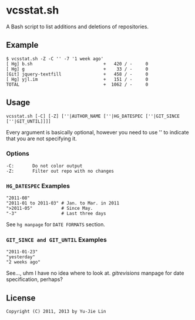 vcsstat.sh
==========

A Bash script to list additions and deletions of repositories.

Example
-------

    $ vcsstat.sh -Z -C '' -7 '1 week ago'
    [ Hg] b.sh                           +   420 / -     0
    [ Hg] g                              +    33 / -     0
    [Git] jquery-textfill                +   458 / -     0
    [ Hg] yjl.im                         +   151 / -     0
    TOTAL                                +  1062 / -     0

Usage
-----

    vcsstat.sh [-C] [-Z] [''|AUTHOR_NAME [''|HG_DATESPEC [''|GIT_SINCE [''|GIT_UNTIL]]]]

Every argument is basically optional, however you need to use '' to indicate
that you are not specifying it.

### Options

    -C:       Do not color output
    -Z:       Filter out repo with no changes

### `HG_DATESPEC` Examples

    "2011-08"
    "2011-01 to 2011-03" # Jan. to Mar. in 2011
    ">2011-05"           # Since May.
    "-3"                 # Last three days

See `hg manpage` for `DATE FORMATS` section.

### `GIT_SINCE and GIT_UNTIL` Examples

    "2011-01-23"
    "yesterday"
    "2 weeks ago"

See..., uhm I have no idea where to look at. *gitrevisions* manpage for date specification, perhaps?

License
-------

    Copyright (C) 2011, 2013 by Yu-Jie Lin
